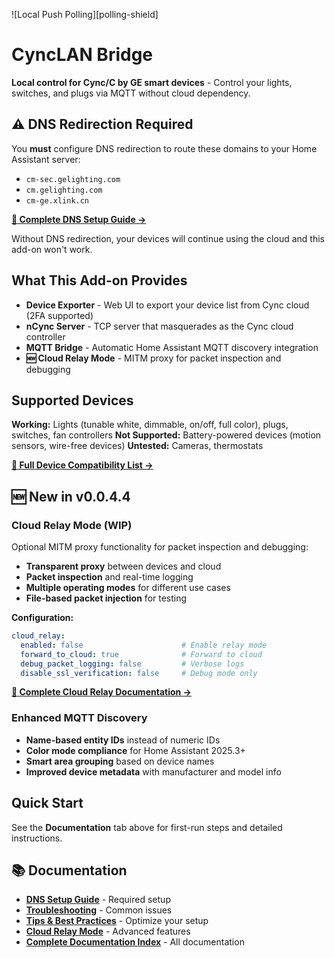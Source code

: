 ![Local Push Polling][polling-shield]

# CyncLAN Bridge

**Local control for Cync/C by GE smart devices** - Control your lights, switches, and plugs via MQTT without cloud dependency.

## ⚠️ DNS Redirection Required

You **must** configure DNS redirection to route these domains to your Home Assistant server:
- `cm-sec.gelighting.com`
- `cm.gelighting.com`
- `cm-ge.xlink.cn`

**[📖 Complete DNS Setup Guide →](https://github.com/jslamartina/hass-addons/blob/dev/docs/user/dns-setup.md)**

Without DNS redirection, your devices will continue using the cloud and this add-on won't work.

## What This Add-on Provides

- **Device Exporter** - Web UI to export your device list from Cync cloud (2FA supported)
- **nCync Server** - TCP server that masquerades as the Cync cloud controller
- **MQTT Bridge** - Automatic Home Assistant MQTT discovery integration
- **🆕 Cloud Relay Mode** - MITM proxy for packet inspection and debugging

## Supported Devices

**Working:** Lights (tunable white, dimmable, on/off, full color), plugs, switches, fan controllers
**Not Supported:** Battery-powered devices (motion sensors, wire-free devices)
**Untested:** Cameras, thermostats

**[📖 Full Device Compatibility List →](https://github.com/jslamartina/hass-addons/blob/dev/docs/user/known-devices.md)**

## 🆕 New in v0.0.4.4

### Cloud Relay Mode (WIP)
Optional MITM proxy functionality for packet inspection and debugging:
- **Transparent proxy** between devices and cloud
- **Packet inspection** and real-time logging
- **Multiple operating modes** for different use cases
- **File-based packet injection** for testing

**Configuration:**
```yaml
cloud_relay:
  enabled: false                      # Enable relay mode
  forward_to_cloud: true              # Forward to cloud
  debug_packet_logging: false         # Verbose logs
  disable_ssl_verification: false     # Debug mode only
```

**[📖 Complete Cloud Relay Documentation →](https://github.com/jslamartina/hass-addons/blob/dev/docs/user/cloud-relay.md)**

### Enhanced MQTT Discovery
- **Name-based entity IDs** instead of numeric IDs
- **Color mode compliance** for Home Assistant 2025.3+
- **Smart area grouping** based on device names
- **Improved device metadata** with manufacturer and model info

## Quick Start

See the **Documentation** tab above for first-run steps and detailed instructions.

## 📚 Documentation

- **[DNS Setup Guide](https://github.com/jslamartina/hass-addons/blob/dev/docs/user/dns-setup.md)** - Required setup
- **[Troubleshooting](https://github.com/jslamartina/hass-addons/blob/dev/docs/user/troubleshooting.md)** - Common issues
- **[Tips & Best Practices](https://github.com/jslamartina/hass-addons/blob/dev/docs/user/tips.md)** - Optimize your setup
- **[Cloud Relay Mode](https://github.com/jslamartina/hass-addons/blob/dev/docs/user/cloud-relay.md)** - Advanced features
- **[Complete Documentation Index](https://github.com/jslamartina/hass-addons/blob/dev/docs/README.md)** - All documentation